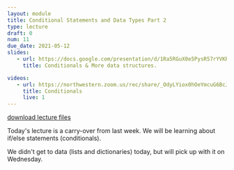 ```yaml
---
layout: module
title: Conditional Statements and Data Types Part 2
type: lecture
draft: 0
num: 11
due_date: 2021-05-12
slides:
   - url: https://docs.google.com/presentation/d/1Ra5RGuX0e5PysR57rYVKRQ3up7LOTPyeihMpY5vCOao/edit?usp=sharing
     title: Conditionals & More data structures.

videos:
   - url: https://northwestern.zoom.us/rec/share/_OdyLYiox0hOeYmcuG6BcJYYQYj3eaa8gCJKqKIOnx4pZpguadi3yTKXNM5WqDIb?startTime=1589230586000
     title: Conditionals
     live: 1
---
```


<a class="nu-button" href="/spring2021/course-files/lectures/lecture11.zip">
    download lecture files 
    <i class="fas fa-download"></i>
</a>

Today's lecture is a carry-over from last week. We will be learning about if/else statements (conditionals).

We didn't get to data (lists and dictionaries) today, but will pick up with it on Wednesday.